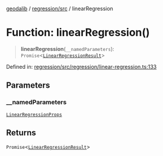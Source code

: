 [geodalib](../../../modules.md) / [regression/src](../index.md) / linearRegression

# Function: linearRegression()

> **linearRegression**(`__namedParameters`): `Promise`\<[`LinearRegressionResult`](../type-aliases/LinearRegressionResult.md)\>

Defined in: [regression/src/regression/linear-regression.ts:133](https://github.com/GeoDaCenter/geoda-lib/blob/5c8fba7800a0ff8c8ed4b8b260cc40d1229fb38a/js/packages/regression/src/regression/linear-regression.ts#L133)

## Parameters

### \_\_namedParameters

[`LinearRegressionProps`](../type-aliases/LinearRegressionProps.md)

## Returns

`Promise`\<[`LinearRegressionResult`](../type-aliases/LinearRegressionResult.md)\>

